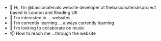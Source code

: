 - 👋 Hi, I’m @basicmaterials website developer at thebasicmaterialsproject based in London and Reading UK
- 👀 I’m interested in ... websites
- 🌱 I’m currently learning ... always currently learning
- 💞️ I’m looking to collaborate on music
- 📫 How to reach me ...through the website

<!---
basicmaterials/basicmaterials is a ✨ special ✨ repository because its `README.md` (this file) appears on your GitHub profile.
You can click the Preview link to take a look at your changes.
--->
